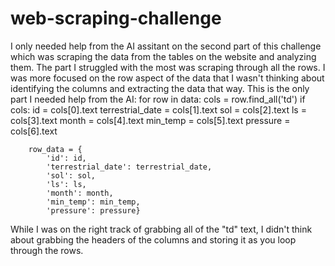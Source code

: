 # web-scraping-challenge
I only needed help from the AI assitant on the second part of this challenge which was scraping the data from the tables on the website and analyzing them.
The part I struggled with the most was scraping through all the rows. I was more focused on the row aspect of the data that I wasn't thinking about identifying the columns and extracting the data that way. This is the only part I needed help from the AI:
    for row in data:
    cols = row.find_all('td')
    if cols:
        id = cols[0].text
        terrestrial_date = cols[1].text
        sol = cols[2].text
        ls = cols[3].text
        month = cols[4].text
        min_temp = cols[5].text
        pressure = cols[6].text
        
        row_data = {
            'id': id,
            'terrestrial_date': terrestrial_date,
            'sol': sol,
            'ls': ls,
            'month': month,
            'min_temp': min_temp,
            'pressure': pressure}
While I was on the right track of grabbing all of the "td" text, I didn't think about grabbing the headers of the columns and storing it as you loop through the rows.
